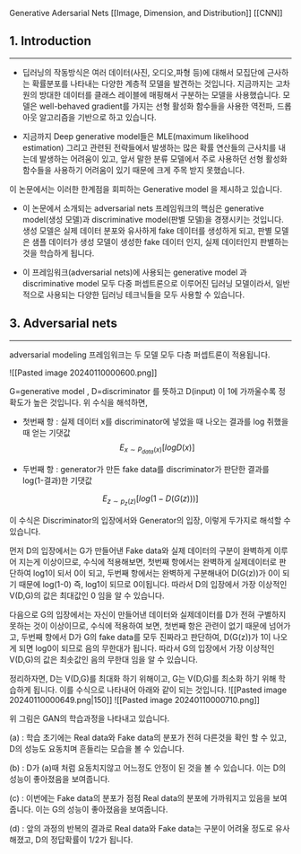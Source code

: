 Generative Adersarial Nets
[[Image, Dimension, and Distribution]]
[[CNN]]

## 1. Introduction

---

- 딥러닝의 작동방식은 여러 데이터(사진, 오디오,파형 등)에 대해서 모집단에 근사하는 확률분포를 나타내는 다양한 계층적 모델을 발견하는 것입니다. 지금까지는 고차원의 방대한 데이터를 클래스 레이블에 매핑해서 구분하는 모델을 사용했습니다. 모델은 well-behaved gradient를 가지는 선형 활성화 함수들을 사용한 역전파, 드롭아웃 알고리즘을 기반으로 하고 있습니다.

- 지금까지 Deep generative model들은 MLE(maximum likelihood estimation) 그리고 관련된 전략들에서 발생하는 많은 확률 연산들의 근사치를 내는데 발생하는 어려움이 있고, 앞서 말한 분류 모델에서 주로 사용하던 선형 활성화 함수들을 사용하기 어려움이 있기 때문에 크게 주목 받지 못했습니다.

이 논문에서는 이러한 한계점을 회피하는 Generative model 을 제시하고 있습니다.

- 이 논문에서 소개되는 adversarial nets 프레임워크의 핵심은 generative model(생성 모델)과 discriminative model(판별 모델)을 경쟁시키는 것입니다. 생성 모델은 실제 데이터 분포와 유사하게 fake 데이터를 생성하게 되고, 판별 모델은 샘플 데이터가 생성 모델이 생성한 fake 데이터 인지, 실제 데이터인지 판별하는 것을 학습하게 됩니다.

- 이 프레임워크(adversarial nets)에 사용되는 generative model 과 discriminative model 모두 다중 퍼셉트론으로 이루어진 딥러닝 모델이라서, 일반적으로 사용되는 다양한 딥러닝 테크닉들을 모두 사용할 수 있습니다.


## 3. Adversarial nets

---

adversarial modeling 프레임워크는 두 모델 모두 다층 퍼셉트론이 적용됩니다.

![[Pasted image 20240110000600.png]]

G=generative model , D=discriminator 를 뜻하고 D(input) 이 1에 가까울수록 정확도가 높은 것입니다. 위 수식을 해석하면,


- 첫번째 항 : 실제 데이터 x를 discriminator에 넣었을 때 나오는 결과를 log 취했을 때 얻는 기댓값
  $$ E_{x \sim P_{data}(x)}[logD(x)] $$


- 두번째 항 : generator가 만든 fake data를 discriminator가 판단한 결과를 log(1-결과)한 기댓값

$$ E_{z\sim p_z(z)}[log(1-D(G(z)))] $$

이 수식은 Discriminator의 입장에서와 Generator의 입장, 이렇게 두가지로 해석할 수 있습니다.

먼저 D의 입장에서는 G가 만들어낸 Fake data와 실제 데이터의 구분이 완벽하게 이루어 지는게 이상이므로, 수식에 적용해보면, 첫번째 항에서는 완벽하게 실제데이터로 판단하여 log1이 되서 0이 되고, 두번째 항에서는 완벽하게 구분해내어 D(G(z))가 0이 되기 때문에 log(1-0) 즉, log1이 되므로 0이됩니다. 따라서 D의 입장에서 가장 이상적인 V(D,G)의 값은 최대값인 0 임을 알 수 있습니다.

다음으로 G의 입장에서는 자신이 만들어낸 데이터와 실제데이터를 D가 전혀 구별하지 못하는 것이 이상이므로, 수식에 적용하여 보면, 첫번째 항은 관련이 없기 때문에 넘어가고, 두번째 항에서 D가 G의 fake data를 모두 진짜라고 판단하여, D(G(z))가 1이 나오게 되면 log0이 되므로 음의 무한대가 됩니다. 따라서 G의 입장에서 가장 이상적인 V(D,G)의 값은 최솟값인 음의 무한대 임을 알 수 있습니다.

정리하자면, D는 V(D,G)를 최대화 하기 위해이고, G는 V(D,G)를 최소화 하기 위해 학습하게 됩니다. 이를 수식으로 나타내어 아래와 같이 되는 것입니다.
![[Pasted image 20240110000649.png|150]]
![[Pasted image 20240110000710.png]]

위 그림은 GAN의 학습과정을 나타내고 있습니다.

(a) : 학습 초기에는 Real data와 Fake data의 분포가 전혀 다른것을 확인 할 수 있고, D의 성능도 요동치며 흔들리는 모습을 볼 수 있습니다.

(b) : D가 (a)때 처럼 요동치지않고 어느정도 안정이 된 것을 볼 수 있습니다. 이는 D의 성능이 좋아졌음을 보여줍니다.

(c) : 이번에는 Fake data의 분포가 점점 Real data의 분포에 가까워지고 있음을 보여줍니다. 이는 G의 성능이 좋아졌음을 보여줍니다.

(d) : 앞의 과정의 반복의 결과로 Real data와 Fake data는 구분이 어려울 정도로 유사해졌고, D의 정답확률이 1/2가 됩니다.
















